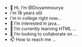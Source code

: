 - 👋 Hi, I’m @Divyammourya
- i'm 18 years old
- i'm in college right now...
- 👀 I’m interested in java...
- 🌱 I’m currently learning HTML ...
- 💞️ I’m looking to collaborate on ...
- 📫 How to reach me ...

<!---
Divyammourya/Divyammourya is a ✨ special ✨ repository because its `README.md` (this file) appears on your GitHub profile.
You can click the Preview link to take a look at your changes.
--->
